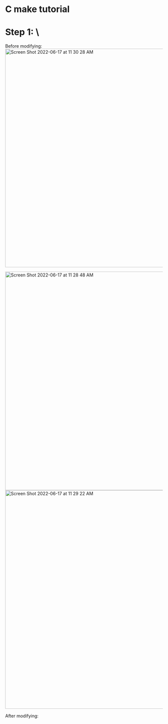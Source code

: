 # C make tutorial
# Step 1: \
Before modifying: \
<img width="697" alt="Screen Shot 2022-06-17 at 11 30 28 AM" src="https://user-images.githubusercontent.com/75590646/174330478-4199f3dd-168d-41e1-bead-ab72d0fe42f2.png">

<img width="697" alt="Screen Shot 2022-06-17 at 11 28 48 AM" src="https://user-images.githubusercontent.com/75590646/174330562-574d57c1-6d3b-4e8f-ad5e-1f6cb768c908.png">

<img width="697" alt="Screen Shot 2022-06-17 at 11 29 22 AM" src="https://user-images.githubusercontent.com/75590646/174330584-28cdc773-5292-4c63-8509-f49604813330.png">

After modifying:
